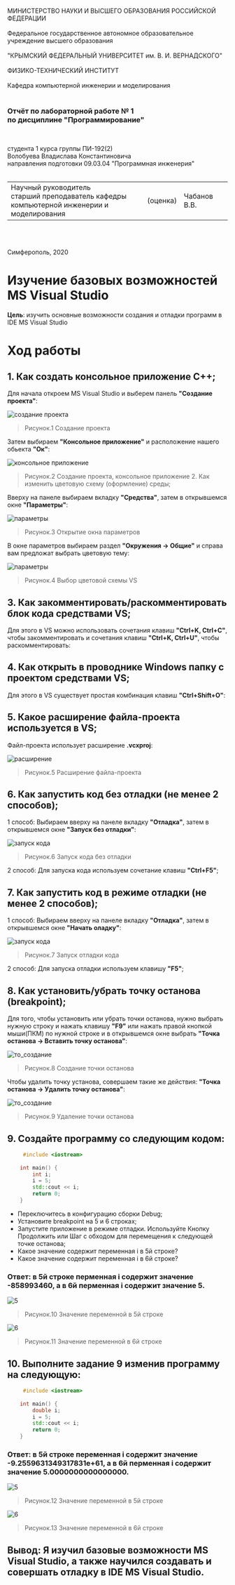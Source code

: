 МИНИСТЕРСТВО НАУКИ  И ВЫСШЕГО ОБРАЗОВАНИЯ РОССИЙСКОЙ ФЕДЕРАЦИИ<br/>  
Федеральное государственное автономное образовательное учреждение высшего образования<br/>  
"КРЫМСКИЙ ФЕДЕРАЛЬНЫЙ УНИВЕРСИТЕТ им. В. И. ВЕРНАДСКОГО"<br/>  
ФИЗИКО-ТЕХНИЧЕСКИЙ ИНСТИТУТ<br/>  
Кафедра компьютерной инженерии и моделирования
<br/><br/>

### Отчёт по лабораторной работе № 1<br/> по дисциплине "Программирование"
<br/>

студента 1 курса группы ПИ-192(2)  
Волобуева Владислава Константиновича <br/>
направления подготовки 09.03.04 "Программная инженерия"  
<br/>

<table>
<tr><td>Научный руководитель<br/> старший преподаватель кафедры<br/> компьютерной инженерии и моделирования</td>
<td>(оценка)</td>
<td>Чабанов В.В.</td>
</tr>
</table>
<br/><br/>

Симферополь, 2020






# Изучение базовых возможностей MS Visual Studio

**Цель**: изучить основные возможности создания и отладки программ в IDE MS Visual Studio

# Ход работы

## 1. Как создать консольное приложение C++;

Для начала откроем MS Visual Studio и выберем панель **"Создание проекта"**:

![создание проекта](https://sun9-45.userapi.com/c855724/v855724233/1e1648/5DQKHP2igBU.jpg)

>Рисунок.1 Создание проекта 

Затем выбираем **"Консольное приложение"** и расположение нашего обьекта **"Ок"**:

![консольное приложение](https://sun9-15.userapi.com/c855724/v855724233/1e1517/CjEAqjFZm_c.jpg)

>Рисунок.2 Создание проекта, консольное приложение 2. Как изменить цветовую схему (оформление) среды;

Вверху на панеле выбираем вкладку **"Средства"**, затем в открывшемся окне **"Параметры"**:

![параметры](https://sun9-32.userapi.com/iQ8O97X9H8dM9B44-x6msS_jtiWDkhWSLMtmnw/tJ26KnaE99M.jpg)

>Рисунок.3 Открытие окна параметров

В окне параметров выбираем раздел **"Окружения -> Общие"** и справа вам предложат выбрать цветовую тему:

![параметры](https://sun1.43222.userapi.com/Iv5cy4rsuYpaugpxKzcIl-LeWeRX6G0yuQgN-g/f2STURxP5Uw.jpg)

>Рисунок.4 Выбор цветовой схемы VS

## 3. Как закомментировать/раскомментировать блок кода средствами VS;

Для этого в VS можно использовать сочетания клавиш **"Ctrl+K, Ctrl+C"**, чтобы закомментировать и сочетания клавиш **"Ctrl+K, Ctrl+U"**, чтобы раскомментировать:

## 4. Как открыть в проводнике Windows папку с проектом средствами VS;

Для этого в VS существует простая комбинация клавиш **"Ctrl+Shift+O"**:

## 5. Какое расширение файла-проекта используется в VS;

Файл-проекта использует расширение **.vcxproj**:

![расширение](https://sun9-17.userapi.com/Dx0mdza33iRMEkwllMAQwqSF0ezhbBMDdmU7fA/WvWVGtEKIjU.jpg)

>Рисунок.5 Расширение файла-проекта

## 6. Как запустить код без отладки (не менее 2 способов);

1 способ: Выбираем вверху на панеле вкладку **"Отладка"**, затем в открывшемся окне **"Запуск без отладки"**:
		
![запуск кода](https://sun3.43222.userapi.com/1dFmBvY8vk1KAy1S-1ek0EIMbCbytORuA8nENQ/1gdX4qX7ues.jpg)

>Рисунок.6 Запуск кода без отладки

2 способ: Для запуска кода используем сочетание клавиш **"Ctrl+F5"**;

## 7. Как запустить код в режиме отладки (не менее 2 способов);

1 способ: Выбираем вверху на панеле вкладку **"Отладка"**, затем в открывшемся окне **"Начать оладку"**:

![запуск кода](https://sun9-57.userapi.com/FWjP9OyHeNZrqO2DIWILUt5ZRl6YtvEPuPPTTw/gMrC5WXtz-4.jpg)

>Рисунок.7 Запуск отладки кода

2 способ: Для запуска отладки используем клавишу **"F5"**;

## 8. Как установить/убрать точку останова (breakpoint);

Для того, чтобы установить или убрать точки останова, нужно выбрать нужную строку и нажать клавишу **"F9"** или нажать правой кнопкой мыши(ПКМ) по нужной строке и в открывшемся окне выбрать **"Точка останова -> Вставить точку останова"**:

![то_создание](https://sun2.43222.userapi.com/FzYrud9ysAX93V5p2XD300fDRdWpMIoght0VzQ/GHD_DOAFIs0.jpg)

>Рисунок.8 Создание точки останова

Чтобы удалить точку установа, совершаем такие же действия: **"Точка останова -> Удалить точку останова"**:

![то_создание](https://sun9-10.userapi.com/3DyPIwIiCH-L3uwFH_PmhmfEwmAFapR21aJfKA/JLsdx4JgfqU.jpg)

>Рисунок.9 Удаление точки останова

## 9. Создайте программу со следующим кодом:
```c++
     #include <iostream>
	 
 	int main() {
    	int i;
    	i = 5;
    	std::cout << i;
    	return 0;
	}
```
 - Переключитесь в конфигурацию сборки Debug;
 - Установите breakpoint на 5 и 6 строках;
 - Запустите приложение в режиме отладки. Используйте Кнопку Продолжить или Шаг с обходом для перемещения к следующей точке останова;
 - Какое значение содержит переменная i в 5й строке?
 - Какое значение содержит переменная i в 6й строке?
 
### Ответ: в 5й строке перменная i содержит значение **-858993460**, а в 6й перменная i содержит значение **5**.

![5](https://sun3.43222.userapi.com/pAELlkeR5uzyBvozckHjH449P2zpxDR8MfF2-A/OvmVJQqMvmk.jpg)

>Рисунок.10 Значение переменной в 5й строке

![6](https://sun2.43222.userapi.com/cTORdM82nCM4suxeto7CwfKL60_UQ3mzS01vHA/yxnI8HELtyY.jpg)

>Рисунок.11 Значение переменной в 6й строке

## 10. Выполните задание 9 изменив программу на следующую:
```c++
	 #include <iostream>
	 
 	int main() {
    	double i;
    	i = 5;
    	std::cout << i;
    	return 0;
	}
```
### Ответ: в 5й строке переменная i содержит значение **-9.2559631349317831e+61**, а в 6й перменная i содержит значение **5.0000000000000000**.

![5](https://sun1.43222.userapi.com/gklEf_wyq7DZ7BvOzYS_pjAl7-wI1BeKzVCdDg/5HaEn5iI_rc.jpg)

>Рисунок.12 Значение переменной в 5й строке

![6](https://sun9-39.userapi.com/z0TnafOm945uQ5oZpkWifa2EyUwQezX6GAcxyw/XLoPlGi0ESo.jpg)

>Рисунок.13 Значение переменной в 6й строке

## Вывод: Я изучил базовые возможности MS Visual Studio, а также научился создавать и совершать отладку в IDE MS Visual Studio.

